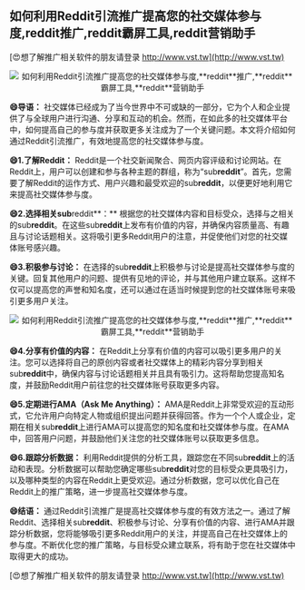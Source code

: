 ## **如何利用Reddit引流推广提高您的社交媒体参与度,**reddit**推广,**reddit**霸屏工具,**reddit**营销助手**

[😍想了解推广相关软件的朋友请登录 http://www.vst.tw](http://www.vst.tw)

 <center><img src="https://vst.tw/MP4/tuiguang/png/7.png" alt="如何利用Reddit引流推广提高您的社交媒体参与度,**reddit**推广,**reddit**霸屏工具,**reddit**营销助手"></center>

**😄导语：**
社交媒体已经成为了当今世界中不可或缺的一部分，它为个人和企业提供了与全球用户进行沟通、分享和互动的机会。然而，在如此多的社交媒体平台中，如何提高自己的参与度并获取更多关注成为了一个关键问题。本文将介绍如何通过Reddit引流推广，有效地提高您的社交媒体参与度。

**😄1.了解Reddit：**
Reddit是一个社交新闻聚合、网页内容评级和讨论网站。在Reddit上，用户可以创建和参与各种主题的群组，称为“sub**reddit**”。首先，您需要了解Reddit的运作方式、用户兴趣和最受欢迎的sub**reddit**，以便更好地利用它来提高社交媒体参与度。

**😄2.选择相关sub**reddit**：**
根据您的社交媒体内容和目标受众，选择与之相关的sub**reddit**。在这些sub**reddit**上发布有价值的内容，并确保内容质量高、有趣且与讨论话题相关。这将吸引更多Reddit用户的注意，并促使他们对您的社交媒体账号感兴趣。

**😄3.积极参与讨论：**
在选择的sub**reddit**上积极参与讨论是提高社交媒体参与度的关键。回复其他用户的问题、提供有见地的评论，并与其他用户建立联系。这样不仅可以提高您的声誉和知名度，还可以通过在适当时候提到您的社交媒体账号来吸引更多用户关注。

 <center><img src="https://vst.tw/MP4/tuiguang/png/5.png" alt="如何利用Reddit引流推广提高您的社交媒体参与度,**reddit**推广,**reddit**霸屏工具,**reddit**营销助手"></center>

**😄4.分享有价值的内容：**
在Reddit上分享有价值的内容可以吸引更多用户的关注。您可以选择将自己的原创内容或者社交媒体上的精彩内容分享到相关sub**reddit**中，确保内容与讨论话题相关并且具有吸引力。这将帮助您提高知名度，并鼓励Reddit用户前往您的社交媒体账号获取更多内容。

**😄5.定期进行AMA（Ask Me Anything）：**
AMA是Reddit上非常受欢迎的互动形式，它允许用户向特定人物或组织提出问题并获得回答。作为一个个人或企业，定期在相关sub**reddit**上进行AMA可以提高您的知名度和社交媒体参与度。在AMA中，回答用户问题，并鼓励他们关注您的社交媒体账号以获取更多信息。

**😄6.跟踪分析数据：**
利用Reddit提供的分析工具，跟踪您在不同sub**reddit**上的活动和表现。分析数据可以帮助您确定哪些sub**reddit**对您的目标受众更具吸引力，以及哪种类型的内容在Reddit上更受欢迎。通过分析数据，您可以优化自己在Reddit上的推广策略，进一步提高社交媒体参与度。

**😄结语：**
通过Reddit引流推广是提高社交媒体参与度的有效方法之一。通过了解Reddit、选择相关sub**reddit**、积极参与讨论、分享有价值的内容、进行AMA并跟踪分析数据，您将能够吸引更多Reddit用户的关注，并提高自己在社交媒体上的参与度。不断优化您的推广策略，与目标受众建立联系，将有助于您在社交媒体中取得更大的成功。

[😍想了解推广相关软件的朋友请登录 http://www.vst.tw](http://www.vst.tw)



